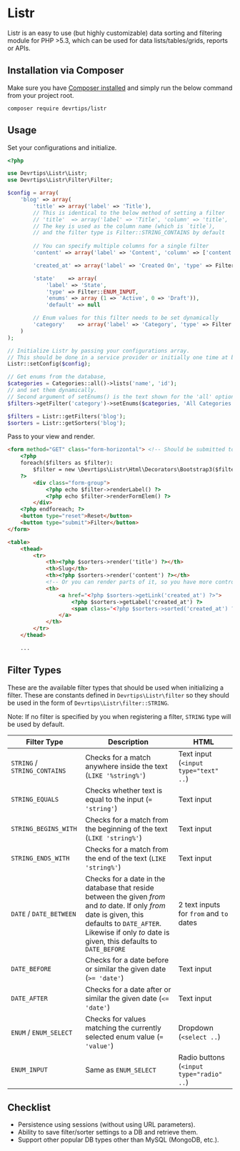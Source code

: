 # Listr

Listr is an easy to use (but highly customizable) data sorting and filtering module for PHP >5.3, which can be used for data lists/tables/grids, reports or APIs.


## Installation via Composer

Make sure you have [Composer installed](https://getcomposer.org/doc/00-intro.md#globally) and simply run the below command from your project root.

`composer require devrtips/listr`

## Usage

Set your configurations and initialize.
```php
<?php

use Devrtips\Listr\Listr;
use Devrtips\Listr\Filter\Filter;

$config = array( 
    'blog' => array(
    	'title' => array('label' => 'Title'),
    	// This is identical to the below method of setting a filter
        // 'title' 	=> array('label' => 'Title', 'column' => 'title', 'type' => Filter::STRING_CONTAINS),
        // The key is used as the column name (which is `title`),
        // and the filter type is Filter::STRING_CONTAINS by default
        
        // You can specify multiple columns for a single filter
        'content' => array('label' => 'Content', 'column' => ['content', 'summary']),

        'created_at' => array('label' => 'Created On', 'type' => Filter::DATE),

        'state'    => array(
        	'label' => 'State', 
        	'type' => Filter::ENUM_INPUT, 
        	'enums' => array (1 => 'Active', 0 => 'Draft')), 
        	'default' => null

        // Enum values for this filter needs to be set dynamically
        'category'    => array('label' => 'Category', 'type' => Filter::ENUM_SELECT)
    )
);

// Initialize Listr by passing your configurations array.
// This should be done in a service provider or initially one time at bootstrap.
Listr::setConfig($config);

// Get enums from the database,
$categories = Categories::all()->lists('name', 'id');
// and set them dynamically.
// Second argument of setEnums() is the text shown for the 'all' option.
$filters->getFilter('category')->setEnums($categories, 'All Categories');

$filters = Listr::getFilters('blog');
$sorters = Listr::getSorters('blog');
```

Pass to your view and render.
```html
<form method="GET" class="form-horizontal"> <!-- Should be submitted to the current page -->
    <?php 
	foreach($filters as $filter): 
		$filter = new \Devrtips\Listr\Html\Decorators\Bootstrap3($filter);
	?>
        <div class="form-group">
            <?php echo $filter->renderLabel() ?>
            <?php echo $filter->renderFormElem() ?>
        </div>
    <?php endforeach; ?>
    <button type="reset">Reset</button>
    <button type="submit">Filter</button>
</form>

<table>
    <thead>
        <tr>
            <th><?php $sorters->render('title') ?></th>
            <th>Slug</th>
            <th><?php $sorters->render('content') ?></th>
            <!-- Or you can render parts of it, so you have more control -->
            <th>
                <a href="<?php $sorters->getLink('created_at') ?>">
                    <?php $sorters->getLabel('created_at') ?>
                    <span class="<?php $sorters->sorted('created_at') ? 'up' : 'down' ?>"></span>
                </a>
            </th>
        </tr>
    </thead>

    ...
```

## Filter Types

These are the available filter types that should be used when initializing a filter. These are constants defined in `Devrtips\Listr\filter` so they should be used in the form of `Devrtips\Listr\filter::STRING`. 

Note: If no filter is specified by you when registering a filter, `STRING` type will be used by default.  


| Filter Type        | Description | HTML |
|--------------------|-------------|-------------|
| `STRING` / `STRING_CONTAINS`    | Checks for a match anywhere inside the text (`LIKE '%string%'`) | Text input (`<input type="text" ..`) |
| `STRING_EQUALS`      | Checks whether text is equal to the input (`= 'string'`) | Text input |
| `STRING_BEGINS_WITH` | Checks for a match from the beginning of the text (`LIKE 'string%'`) | Text input |
| `STRING_ENDS_WITH` | Checks for a match from the end of the text (`LIKE 'string%'`) | Text input |
| `DATE` / `DATE_BETWEEN` | Checks for a date in the database that reside between the given _from_ and _to_ date. If only _from_ date is given, this defaults to `DATE_AFTER`. Likewise if only _to_ date is given, this defaults to `DATE_BEFORE` | 2 text inputs for `from` and `to` dates |
| `DATE_BEFORE` | Checks for a date before or similar the given date (`>= 'date'`) | Text input |
| `DATE_AFTER` | Checks for a date after or similar the given date (`<= 'date'`) | Text input |
| `ENUM` / `ENUM_SELECT` | Checks for values matching the currently selected enum value (`= 'value'`) | Dropdown (`<select ..`) |
| `ENUM_INPUT` | Same as `ENUM_SELECT` | Radio buttons (`<input type="radio" ..`) |



## Checklist

- Persistence using sessions (without using URL parameters).
- Ability to save filter/sorter settings to a DB and retrieve them.
- Support other popular DB types other than MySQL (MongoDB, etc.).
